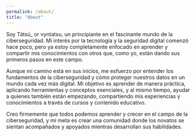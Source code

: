 ```yaml
---
permalink: /about/
title: "About"
---
```


Soy Tätsú_ or vyntatsu, un principiante en el fascinante mundo de la ciberseguridad. Mi interés por la tecnología y la seguridad digital comenzó hace poco, pero ya estoy completamente enfocado en aprender y compartir mis conocimientos con otros que, como yo, están dando sus primeros pasos en este campo.

Aunque mi camino está en sus inicios, me esfuerzo por entender los fundamentos de la ciberseguridad y cómo proteger nuestros datos en un mundo cada vez más digital. Mi objetivo es aprender de manera práctica, aplicando herramientas y conceptos esenciales, y al mismo tiempo, ayudar a quienes también están empezando, compartiendo mis experiencias y conocimientos a través de cursos y contenido educativo.

Creo firmemente que todos podemos aprender y crecer en el campo de la ciberseguridad, y mi meta es crear una comunidad donde los novatos se sientan acompañados y apoyados mientras desarrollan sus habilidades.

